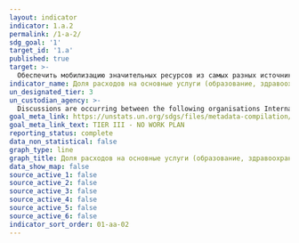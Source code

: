 ```yaml
---
layout: indicator
indicator: 1.a.2
permalink: /1-a-2/
sdg_goal: '1'
target_id: '1.a'
published: true
target: >-
  Обеспечить мобилизацию значительных ресурсов из самых разных источников, в том числе на основе активизации сотрудничества в целях развития, с тем чтобы предоставить развивающимся странам, особенно наименее развитым странам, достаточные и предсказуемые средства для осуществления программ и стратегий по ликвидации нищеты во всех ее формах
indicator_name: Доля расходов на основные услуги (образование, здравоохранение и социальную защиту) в общей сумме государственных расходов
un_designated_tier: 3
un_custodian_agency: >-
  Discussions are occurring between the following organisations International Labour Organization (ILO) United Nations Educational Scientific and Cultural Organization - Institute for Statistics (UNESCO-UIS) and World Health Organization (WHO)
goal_meta_link: https://unstats.un.org/sdgs/files/metadata-compilation/Metadata-Goal-1.pdf
goal_meta_link_text: TIER III - NO WORK PLAN
reporting_status: complete
data_non_statistical: false
graph_type: line
graph_title: Доля расходов на основные услуги (образование, здравоохранение и социальную защиту) в общей сумме государственных расходов
data_show_map: false
source_active_1: false
source_active_2: false
source_active_3: false
source_active_4: false
source_active_5: false
source_active_6: false
indicator_sort_order: 01-aa-02
---
```

